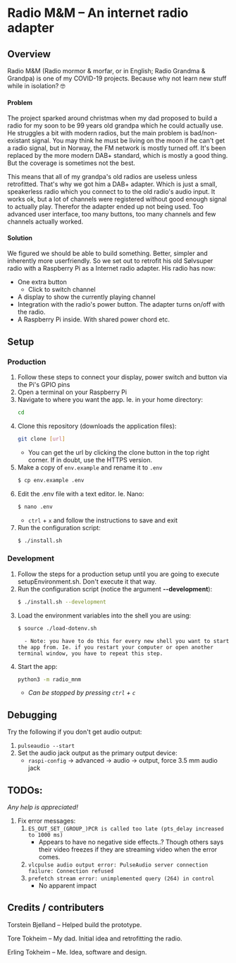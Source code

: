 # Radio M&M – An internet radio adapter

## Overview
Radio M&M (Radio mormor & morfar, or in English; Radio Grandma & Grandpa) is one of my COVID-19 projects. Because why not learn new stuff while in isolation? 🤓

#### Problem
The project sparked around christmas when my dad proposed to build a radio for my soon to be 99 years old grandpa which he could actually use. He struggles a bit with modern radios, but the main problem is bad/non-existant signal. You may think he must be living on the moon if he can't get a radio signal, but in Norway, the FM network is mostly turned off. It's been replaced by the more modern DAB+ standard, which is mostly a good thing. But the coverage is sometimes not the best.

This means that all of my grandpa's old radios are useless unless retrofitted. That's why we got him a DAB+ adapter. Which is just a small, speakerless radio which you connect to to the old radio's audio input. It works ok, but a lot of channels were registered without good enough signal to actually play. Therefor the adapter ended up not being used. Too advanced user interface, too many buttons, too many channels and few channels actually worked.

#### Solution
We figured we should be able to build something. Better, simpler and inherently more userfriendly. So we set out to retrofit his old Sølvsuper radio with a Raspberry Pi as a Internet radio adapter. His radio has now:
   - One extra button
      - Click to switch channel
   - A display to show the currently playing channel
   - Integration with the radio's power button. The adapter turns on/off with the radio.
   - A Raspberry Pi inside. With shared power chord etc.

## Setup
### Production

   1. Follow these steps to connect your display, power switch and button via the Pi's GPIO pins
   2. Open a terminal on your Raspberry Pi
   3. Navigate to where you want the app. Ie. in your home directory:
      ```bash
      cd
      ```
   4. Clone this repository (downloads the application files):
      ```bash
      git clone [url]
      ```
         - You can get the url by clicking the clone button in the top right corner. If in doubt, use the HTTPS version.
   5. Make a copy of `env.example` and rename it to `.env`
      ```bash
      $ cp env.example .env
      ```
   6. Edit the .env file with a text editor. Ie. Nano:
      ```bash
      $ nano .env
      ```
         - `ctrl` + `x` and follow the instructions to save and exit
   7. Run the configuration script:
      ```bash
      $ ./install.sh
      ```

### Development

   1. Follow the steps for a production setup until you are going to execute  setupEnvironment.sh. Don't execute it that way.
   2. Run the configuration script (notice the argument **--development**):
         ```bash
         $ ./install.sh --development
         ```
   3. Load the environment variables into the shell you are using:
         ```bash
         $ source ./load-dotenv.sh
         ```
            - Note: you have to do this for every new shell you want to start the app from. Ie. if you restart your computer or open another terminal window, you have to repeat this step.
   4. Start the app:
      ```bash
      python3 -m radio_mnm
      ```
      - _Can be stopped by pressing `ctrl` + `c`_


## Debugging
Try the following if you don't get audio output:
 1. `pulseaudio --start`
 2. Set the audio jack output as the primary output device:
    - `raspi-config` -> advanced -> audio -> output, force 3.5 mm audio jack

## TODOs:

_Any help is appreciated!_

   1. Fix error messages:
      1. `ES_OUT_SET_(GROUP_)PCR is called too late (pts_delay increased to 1000 ms)`
         - Appears to have no negative side effects..? Though others says their video freezes if they are streaming video when the error comes.
      2. `vlcpulse audio output error: PulseAudio server connection failure: Connection refused`
      3. `prefetch stream error: unimplemented query (264) in control`
         - No apparent impact

## Credits / contributers
Torstein Bjelland – Helped build the prototype.

Tore Tokheim – My dad. Initial idea and retrofitting the radio.

Erling Tokheim – Me. Idea, software and design.